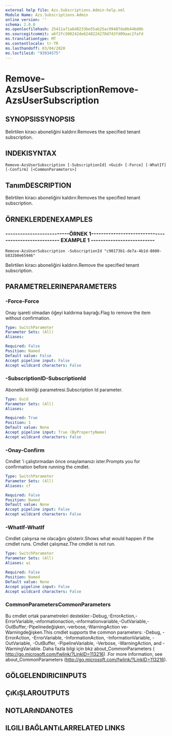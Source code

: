 ```yaml
---
external help file: Azs.Subscriptions.Admin-help.xml
Module Name: Azs.Subscriptions.Admin
online version: ''
schema: 2.0.0
ms.openlocfilehash: 25411a71a6d8233be55ab25ac99487da0b44bd0b
ms.sourcegitcommit: a6f2fc500242de6248224278d743fd09aac2fafd
ms.translationtype: MT
ms.contentlocale: tr-TR
ms.lasthandoff: 03/04/2020
ms.locfileid: "93934575"
---
```

# <span data-ttu-id="0aea0-101">Remove-AzsUserSubscription</span><span class="sxs-lookup"><span data-stu-id="0aea0-101">Remove-AzsUserSubscription</span></span>

## <span data-ttu-id="0aea0-102">SYNOPSIS</span><span class="sxs-lookup"><span data-stu-id="0aea0-102">SYNOPSIS</span></span>
<span data-ttu-id="0aea0-103">Belirtilen kiracı aboneliğini kaldırır.</span><span class="sxs-lookup"><span data-stu-id="0aea0-103">Removes the specified tenant subscription.</span></span>

## <span data-ttu-id="0aea0-104">INDEKI</span><span class="sxs-lookup"><span data-stu-id="0aea0-104">SYNTAX</span></span>

```
Remove-AzsUserSubscription [-SubscriptionId] <Guid> [-Force] [-WhatIf] [-Confirm] [<CommonParameters>]
```

## <span data-ttu-id="0aea0-105">Tanım</span><span class="sxs-lookup"><span data-stu-id="0aea0-105">DESCRIPTION</span></span>
<span data-ttu-id="0aea0-106">Belirtilen kiracı aboneliğini kaldırır.</span><span class="sxs-lookup"><span data-stu-id="0aea0-106">Removes the specified tenant subscription.</span></span>

## <span data-ttu-id="0aea0-107">ÖRNEKLERDEN</span><span class="sxs-lookup"><span data-stu-id="0aea0-107">EXAMPLES</span></span>

### <span data-ttu-id="0aea0-108">--------------------------ÖRNEK 1--------------------------</span><span class="sxs-lookup"><span data-stu-id="0aea0-108">-------------------------- EXAMPLE 1 --------------------------</span></span>
```
Remove-AzsUserSubscription -SubscriptionId "c90173b1-de7a-4b1d-8600-b832b0e65946"
```

<span data-ttu-id="0aea0-109">Belirtilen kiracı aboneliğini kaldırın.</span><span class="sxs-lookup"><span data-stu-id="0aea0-109">Remove the specified tenant subscription.</span></span>

## <span data-ttu-id="0aea0-110">PARAMETRELERINE</span><span class="sxs-lookup"><span data-stu-id="0aea0-110">PARAMETERS</span></span>

### <span data-ttu-id="0aea0-111">-Force</span><span class="sxs-lookup"><span data-stu-id="0aea0-111">-Force</span></span>
<span data-ttu-id="0aea0-112">Onay işareti olmadan öğeyi kaldırma bayrağı.</span><span class="sxs-lookup"><span data-stu-id="0aea0-112">Flag to remove the item without confirmation.</span></span>

```yaml
Type: SwitchParameter
Parameter Sets: (All)
Aliases: 

Required: False
Position: Named
Default value: False
Accept pipeline input: False
Accept wildcard characters: False
```

### <span data-ttu-id="0aea0-113">-SubscriptionID</span><span class="sxs-lookup"><span data-stu-id="0aea0-113">-SubscriptionId</span></span>
<span data-ttu-id="0aea0-114">Abonelik kimliği parametresi.</span><span class="sxs-lookup"><span data-stu-id="0aea0-114">Subscription Id parameter.</span></span>

```yaml
Type: Guid
Parameter Sets: (All)
Aliases: 

Required: True
Position: 1
Default value: None
Accept pipeline input: True (ByPropertyName)
Accept wildcard characters: False
```

### <span data-ttu-id="0aea0-115">-Onay</span><span class="sxs-lookup"><span data-stu-id="0aea0-115">-Confirm</span></span>
<span data-ttu-id="0aea0-116">Cmdlet 'i çalıştırmadan önce onaylamanızı ister.</span><span class="sxs-lookup"><span data-stu-id="0aea0-116">Prompts you for confirmation before running the cmdlet.</span></span>

```yaml
Type: SwitchParameter
Parameter Sets: (All)
Aliases: cf

Required: False
Position: Named
Default value: None
Accept pipeline input: False
Accept wildcard characters: False
```

### <span data-ttu-id="0aea0-117">-WhatIf</span><span class="sxs-lookup"><span data-stu-id="0aea0-117">-WhatIf</span></span>
<span data-ttu-id="0aea0-118">Cmdlet çalışırsa ne olacağını gösterir.</span><span class="sxs-lookup"><span data-stu-id="0aea0-118">Shows what would happen if the cmdlet runs.</span></span>
<span data-ttu-id="0aea0-119">Cmdlet çalışmaz.</span><span class="sxs-lookup"><span data-stu-id="0aea0-119">The cmdlet is not run.</span></span>

```yaml
Type: SwitchParameter
Parameter Sets: (All)
Aliases: wi

Required: False
Position: Named
Default value: None
Accept pipeline input: False
Accept wildcard characters: False
```

### <span data-ttu-id="0aea0-120">CommonParameters</span><span class="sxs-lookup"><span data-stu-id="0aea0-120">CommonParameters</span></span>
<span data-ttu-id="0aea0-121">Bu cmdlet ortak parametreleri destekler:-Debug,-ErrorAction,-ErrorVariable,-ınformationaction,-ınformationvariable,-OutVariable,-OutBuffer,-Pipelinedeğişken,-verbose,-WarningAction ve-Warningdeğişken.</span><span class="sxs-lookup"><span data-stu-id="0aea0-121">This cmdlet supports the common parameters: -Debug, -ErrorAction, -ErrorVariable, -InformationAction, -InformationVariable, -OutVariable, -OutBuffer, -PipelineVariable, -Verbose, -WarningAction, and -WarningVariable.</span></span> <span data-ttu-id="0aea0-122">Daha fazla bilgi için bkz about_CommonParameters ( http://go.microsoft.com/fwlink/?LinkID=113216) .</span><span class="sxs-lookup"><span data-stu-id="0aea0-122">For more information, see about_CommonParameters (http://go.microsoft.com/fwlink/?LinkID=113216).</span></span>

## <span data-ttu-id="0aea0-123">GÖLGELENDIRICI</span><span class="sxs-lookup"><span data-stu-id="0aea0-123">INPUTS</span></span>

## <span data-ttu-id="0aea0-124">ÇıKıŞLAR</span><span class="sxs-lookup"><span data-stu-id="0aea0-124">OUTPUTS</span></span>

## <span data-ttu-id="0aea0-125">NOTLARıNDA</span><span class="sxs-lookup"><span data-stu-id="0aea0-125">NOTES</span></span>

## <span data-ttu-id="0aea0-126">ILGILI BAĞLANTıLAR</span><span class="sxs-lookup"><span data-stu-id="0aea0-126">RELATED LINKS</span></span>

